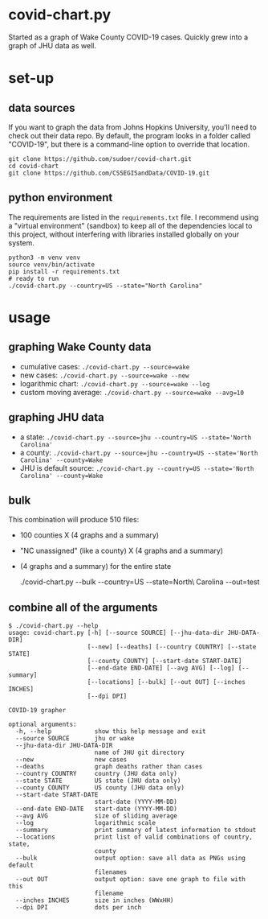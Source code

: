 # covid-chart.py
Started as a graph of Wake County COVID-19 cases.
Quickly grew into a graph of JHU data as well.

# set-up

## data sources

If you want to graph the data from Johns Hopkins University, you'll need to check out their data repo.
By default, the program looks in a folder called "COVID-19", but there is a command-line option to
override that location.

    git clone https://github.com/sudoer/covid-chart.git
    cd covid-chart
    git clone https://github.com/CSSEGISandData/COVID-19.git

## python environment

The requirements are listed in the `requirements.txt` file.  I recommend using a "virtual environment"
(sandbox) to keep all of the dependencies local to this project, without interfering with libraries
installed globally on your system.

    python3 -m venv venv
    source venv/bin/activate
    pip install -r requirements.txt
    # ready to run
    ./covid-chart.py --country=US --state="North Carolina"

# usage

## graphing Wake County data

* cumulative cases: `./covid-chart.py --source=wake`
* new cases: `./covid-chart.py --source=wake --new`
* logarithmic chart: `./covid-chart.py --source=wake --log`
* custom moving average: `./covid-chart.py --source=wake --avg=10`

## graphing JHU data

* a state: `./covid-chart.py --source=jhu --country=US --state='North Carolina'`
* a county: `./covid-chart.py --source=jhu --country=US --state='North Carolina' --county=Wake`
* JHU is default source: `./covid-chart.py --country=US --state='North Carolina' --county=Wake`

## bulk

This combination will produce 510 files:
* 100 counties X (4 graphs and a summary)
* "NC unassigned" (like a county) X (4 graphs and a summary)
* (4 graphs and a summary) for the entire state

    ./covid-chart.py --bulk --country=US --state=North\ Carolina --out=test


## combine all of the arguments

    $ ./covid-chart.py --help
    usage: covid-chart.py [-h] [--source SOURCE] [--jhu-data-dir JHU-DATA-DIR]
                          [--new] [--deaths] [--country COUNTRY] [--state STATE]
                          [--county COUNTY] [--start-date START-DATE]
                          [--end-date END-DATE] [--avg AVG] [--log] [--summary]
                          [--locations] [--bulk] [--out OUT] [--inches INCHES]
                          [--dpi DPI]
    
    COVID-19 grapher
    
    optional arguments:
      -h, --help            show this help message and exit
      --source SOURCE       jhu or wake
      --jhu-data-dir JHU-DATA-DIR
                            name of JHU git directory
      --new                 new cases
      --deaths              graph deaths rather than cases
      --country COUNTRY     country (JHU data only)
      --state STATE         US state (JHU data only)
      --county COUNTY       US county (JHU data only)
      --start-date START-DATE
                            start-date (YYYY-MM-DD)
      --end-date END-DATE   start-date (YYYY-MM-DD)
      --avg AVG             size of sliding average
      --log                 logarithmic scale
      --summary             print summary of latest information to stdout
      --locations           print list of valid combinations of country, state,
                            county
      --bulk                output option: save all data as PNGs using default
                            filenames
      --out OUT             output option: save one graph to file with this
                            filename
      --inches INCHES       size in inches (WWxHH)
      --dpi DPI             dots per inch

